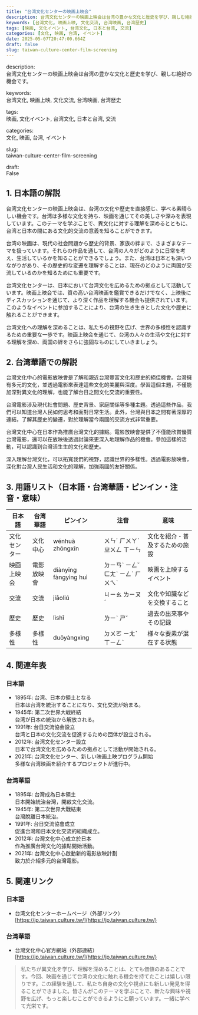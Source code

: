```yaml
---
title: "台湾文化センターの映画上映会"
description: 台湾文化センターの映画上映会は台湾の豊かな文化と歴史を学び、親しむ絶好の機会です。
keywords: [台湾文化, 映画上映, 文化交流, 台湾映画, 台湾歴史]
tags: [映画, 文化イベント, 台湾文化, 日本と台湾, 交流]
categories: [文化, 映画, 台湾, イベント]
date: 2025-05-07T20:47:00.664Z
draft: false
slug: taiwan-culture-center-film-screening
---
```


description:  
台湾文化センターの映画上映会は台湾の豊かな文化と歴史を学び、親しむ絶好の機会です。

keywords:  
台湾文化, 映画上映, 文化交流, 台湾映画, 台湾歴史

tags:  
映画, 文化イベント, 台湾文化, 日本と台湾, 交流

categories:  
文化, 映画, 台湾, イベント

slug:  
taiwan-culture-center-film-screening

draft:  
False

## 1. 日本語の解説

台湾文化センターの映画上映会は、台湾の文化や歴史を直接感じ、学べる素晴らしい機会です。台湾は多様な文化を持ち、映画を通じてその美しさや深みを表現しています。このテーマを学ぶことで、異文化に対する理解を深めるとともに、台湾と日本の間にある文化的交流の意義を知ることができます。

台湾の映画は、現代の社会問題から歴史的背景、家族の絆まで、さまざまなテーマを扱っています。それらの作品を通して、台湾の人々がどのように日常を考え、生活しているかを知ることができるでしょう。また、台湾は日本とも深いつながりがあり、その歴史的な変遷を理解することは、現在のどのように両国が交流しているのかを知るためにも重要です。

台湾文化センターは、日本において台湾文化を広めるための拠点として活動しています。映画上映会では、質の高い台湾映画を鑑賞できるだけでなく、上映後にディスカッションを通じて、より深く作品を理解する機会も提供されています。このようなイベントに参加することにより、台湾の生き生きとした文化や歴史に触れることができます。

台湾文化への理解を深めることは、私たちの視野を広げ、世界の多様性を認識するための重要な一歩です。映画上映会を通じて、台湾の人々の生活や文化に対する理解を深め、両国の絆をさらに強固なものにしていきましょう。

## 2. 台湾華語での解説  

台灣文化中心的電影放映會是了解和親近台灣豐富文化和歷史的絕佳機會。台灣擁有多元的文化，並透過電影來表達這些文化的美麗與深度。學習這個主題，不僅能加深對異文化的理解，也能了解台日之間文化交流的重要性。

台灣電影涉及現代社會問題、歷史背景、家庭關係等多種主題。透過這些作品，我們可以知道台灣人民如何思考和面對日常生活。此外，台灣與日本之間有著深厚的連結，了解其歷史的變遷，對於理解當今兩國的交流方式非常重要。

台灣文化中心在日本作為推廣台灣文化的據點。電影放映會提供了不僅能欣賞優質台灣電影，還可以在放映後透過討論來更深入地理解作品的機會。參加這樣的活動，可以認識到台灣活生生的文化和歷史。

深入理解台灣文化，可以拓寬我們的視野，認識世界的多樣性。透過電影放映會，深化對台灣人民生活和文化的理解，加強兩國的友好關係。

## 3. 用語リスト（日本語・台湾華語・ピンイン・注音・意味）
| 日本語        | 台湾華語   | ピンイン      | 注音       | 意味                                   |
|------------|---------|-----------|----------|--------------------------------------|
| 文化センター    | 文化中心   | wénhuà zhōngxīn | ㄨㄣˊ ㄏㄨㄚˋ ㄓㄨㄥ ㄒㄧㄣ | 文化を紹介・普及するための施設                     |
| 映画上映会    | 電影放映會 | diànyǐng fàngyìng huì | ㄉㄧㄢˋ ㄧㄥˇ ㄈㄤˋ ㄧㄥˋ ㄏㄨㄟˋ | 映画を上映するイベント                           |
| 交流        | 交流     | jiāoliú   | ㄐㄧㄠ ㄌㄧㄡˊ | 文化や知識などを交換すること                      |
| 歴史        | 歷史     | lìshǐ     | ㄌㄧˋ ㄕˇ   | 過去の出来事やその記録                          |
| 多様性      | 多樣性   | duōyàngxìng | ㄉㄨㄛ ㄧㄤˋ ㄒㄧㄥˋ | 様々な要素が混在する状態                         |

## 4. 関連年表

### 日本語
- 1895年: 台湾、日本の領土となる  
  日本は台湾を統治することになり、文化交流が始まる。
- 1945年: 第二次世界大戦終結  
  台湾が日本の統治から解放される。
- 1991年: 台日交流協会設立  
  台湾と日本の文化交流を促進するための団体が設立される。
- 2012年: 台湾文化センター設立  
  日本で台湾文化を広めるための拠点として活動が開始される。
- 2021年: 台湾文化センター、新しい映画上映プログラム開始  
  多様な台湾映画を紹介するプロジェクトが進行中。

### 台湾華語
- 1895年: 台灣成為日本領土  
  日本開始統治台灣，開啟文化交流。
- 1945年: 第二次世界大戰結束  
  台灣脫離日本統治。
- 1991年: 台日交流協會成立  
  促進台灣和日本文化交流的組織成立。
- 2012年: 台灣文化中心成立於日本  
  作為推廣台灣文化的據點開始活動。
- 2021年: 台灣文化中心啟動新的電影放映計劃  
  致力於介紹多元的台灣電影。

## 5. 関連リンク  

### 日本語
- 台湾文化センターホームページ（外部リンク）  
  [https://jp.taiwan.culture.tw/](https://jp.taiwan.culture.tw/)

### 台湾華語
- 台灣文化中心官方網站（外部連結）  
  [https://jp.taiwan.culture.tw/](https://jp.taiwan.culture.tw/)

>私たちが異文化を学び、理解を深めることは、とても価値のあることです。今回、映画を通じて台湾の文化に触れる機会を持てたことは嬉しい限りです。この経験を通して、私たち自身の文化や視点にも新しい発見を得ることができました。皆さんがこのテーマを学ぶことで、新たな興味や視野を広げ、もっと楽しむことができるようにと願っています。一緒に学べて光栄です。